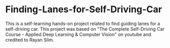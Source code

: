 # Finding-Lanes-for-Self-Driving-Car
This is a self-learning hands-on project related to find guiding lanes for a self-driving car.  This project was based on "The Complete Self-Driving Car Course - Applied Deep Learning & Computer Vision" on youtube and credited to Rayan Slim. 
